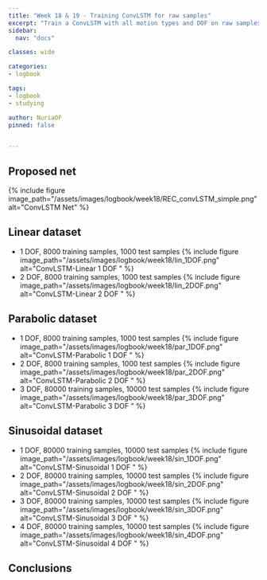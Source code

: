 ```yaml
---
title: "Week 18 & 19 - Training ConvLSTM for raw samples"
excerpt: "Train a ConvLSTM with all motion types and DOF on raw samples."
sidebar:
  nav: "docs"

classes: wide

categories:
- logbook

tags:
- logbook
- studying

author: NuriaOF
pinned: false


---
```



## Proposed net

{% include figure image_path="/assets/images/logbook/week18/REC_convLSTM_simple.png" alt="ConvLSTM Net" %}

## Linear dataset

- 1 DOF, 8000 training samples, 1000 test samples
{% include figure image_path="/assets/images/logbook/week18/lin_1DOF.png" alt="ConvLSTM-Linear 1 DOF " %}
- 2 DOF, 8000 training samples, 1000 test samples
{% include figure image_path="/assets/images/logbook/week18/lin_2DOF.png" alt="ConvLSTM-Linear 2 DOF " %}

## Parabolic dataset
- 1 DOF, 8000 training samples, 1000 test samples
{% include figure image_path="/assets/images/logbook/week18/par_1DOF.png" alt="ConvLSTM-Parabolic 1 DOF " %}
- 2 DOF, 8000 training samples, 1000 test samples
{% include figure image_path="/assets/images/logbook/week18/par_2DOF.png" alt="ConvLSTM-Parabolic 2 DOF " %}
- 3 DOF, 80000 training samples, 10000 test samples
{% include figure image_path="/assets/images/logbook/week18/par_3DOF.png" alt="ConvLSTM-Parabolic 3 DOF " %}

## Sinusoidal dataset
- 1 DOF, 80000 training samples, 10000 test samples
{% include figure image_path="/assets/images/logbook/week18/sin_1DOF.png" alt="ConvLSTM-Sinusoidal 1 DOF " %}
- 2 DOF, 80000 training samples, 10000 test samples
{% include figure image_path="/assets/images/logbook/week18/sin_2DOF.png" alt="ConvLSTM-Sinusoidal 2 DOF " %}
- 3 DOF, 80000 training samples, 10000 test samples
{% include figure image_path="/assets/images/logbook/week18/sin_3DOF.png" alt="ConvLSTM-Sinusoidal 3 DOF " %}
- 4 DOF, 80000 training samples, 10000 test samples
{% include figure image_path="/assets/images/logbook/week18/sin_4DOF.png" alt="ConvLSTM-Sinusoidal 4 DOF " %}

## Conclusions
